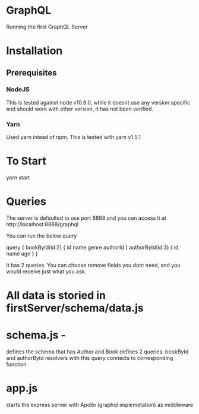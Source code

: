 # GraphQL
Running the first GraphQL Server

# Installation

## Prerequisites

### NodeJS
This is tested against node v10.9.0, while it doesnt use any version specific and should work with other version, it has not been verified.

### Yarn
Used yarn intead of npm.  This is tested with yarn v1.5.1

# To Start
yarn start

# Queries
The server is defaulted to use port 8888 and you can access it at http://localhost:8888/graphql

You can run the below query

query {
  bookById(id:2) {
    id
    name
    genre
    authorId
  }
  authorById(id:3) {
    id
    name
    age
  }
}

It has 2 queries.
You can choose remove fields you dont need, and you would receive just what you ask.

# All data is storied in firstServer/schema/data.js

# schema.js -
defines the schema that has Author and Book
defines 2 queries: bookById and authorById
resolvers with this query connects to corresponding function

# app.js
starts the express server with Apollo (graphql implemetation) as middleware

